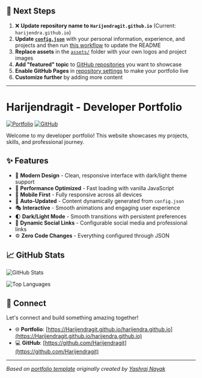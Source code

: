 ## 🚀 Next Steps

1. ❌ **Update repository name to `Harijendragit.github.io`** (Current: `harijendra.github.io`)
2. **Update [`config.json`](https://github.com/Harijendragit/harijendra.github.io/blob/main/config.json)** with your personal information, experience, and projects and then run [this workflow](https://github.com/Harijendragit/harijendra.github.io/actions/workflows/update-readme.yml) to update the README
3. **Replace assets** in the [`assets/`](https://github.com/Harijendragit/harijendra.github.io/tree/main/assets/) folder with your own logos and project images
4. **Add "featured" topic** to [GitHub repositories](https://github.com/Harijendragit?tab=repositories) you want to showcase
5. **Enable GitHub Pages** in [repository settings](https://github.com/Harijendragit/harijendra.github.io/settings/pages) to make your portfolio live
6. **Customize further** by adding more content

---

# Harijendragit - Developer Portfolio

<div align="left">
  
[![Portfolio](https://img.shields.io/badge/🌐_Visit_Portfolio-Live-brightgreen?style=for-the-badge)](https://Harijendragit.github.io/harijendra.github.io)
[![GitHub](https://img.shields.io/badge/GitHub-Profile-181717?style=for-the-badge&logo=github)](https://github.com/Harijendragit)

</div>

Welcome to my developer portfolio! This website showcases my projects, skills, and professional journey.

## ✨ Features

- 🎨 **Modern Design** - Clean, responsive interface with dark/light theme support
- 🚀 **Performance Optimized** - Fast loading with vanilla JavaScript
- 📱 **Mobile First** - Fully responsive across all devices
- 🔄 **Auto-Updated** - Content dynamically generated from `config.json`
- 🎭 **Interactive** - Smooth animations and engaging user experience
- 🌓 **Dark/Light Mode** - Smooth transitions with persistent preferences
- 🔗 **Dynamic Social Links** - Configurable social media and professional links
- ⚙️ **Zero Code Changes** - Everything configured through JSON

## 📈 GitHub Stats

<div align="left">

![GitHub Stats](https://github-readme-stats.vercel.app/api?username=Harijendragit&theme=dark&hide_border=true&include_all_commits=true&count_private=true)

![Top Languages](https://github-readme-stats.vercel.app/api/top-langs/?username=Harijendragit&theme=dark&hide_border=true&include_all_commits=true&count_private=true&layout=compact)

</div>

## 🤝 Connect

Let's connect and build something amazing together!

- 🌐 **Portfolio**: [https://Harijendragit.github.io/harijendra.github.io](https://Harijendragit.github.io/harijendra.github.io)
- 💻 **GitHub**: [https://github.com/Harijendragit](https://github.com/Harijendragit)

---

*Based on [portfolio template](https://github.com/yashrajnayak/developer-portfolio) originally created by [Yashraj Nayak](https://github.com/yashrajnayak)*
